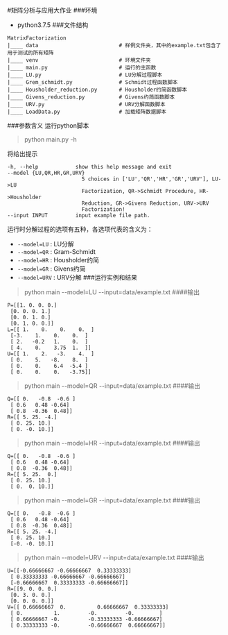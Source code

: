 #矩阵分析与应用大作业
###环境
* python3.7.5
###文件结构
```
MatrixFactorization
|____ data                          # 样例文件夹，其中的example.txt包含了用于测试的所有矩阵
|____ venv                          # 环境文件夹
|____ main.py                       # 运行的主函数
|____ LU.py                         # LU分解过程脚本
|____ Grem_schmidt.py               # Schmidt过程函数脚本
|____ Housholder_reduction.py       # Housholder约简函数脚本
|____ Givens_reduction.py           # Givens约简函数脚本
|____ URV.py                        # URV分解函数脚本
|____ LoadData.py                   # 加载矩阵数据脚本

```
###参数含义
运行python脚本
>python main.py -h

将给出提示
```
-h, --help            show this help message and exit
--model {LU,QR,HR,GR,URV}
                        5 choices in ['LU','QR','HR','GR','URV'], LU->LU
                        Factorization, QR->Schmidt Procedure, HR->Housholder
                        Reduction, GR->Givens Reduction, URV->URV
                        Factorization!
--input INPUT         input example file path.
```
运行时分解过程的选项有五种，各选项代表的含义为：
  - `--model=LU`  : LU分解
  - `--model=QR`  : Gram-Schmidt
  - `--model=HR`  : Housholder约简
  - `--model=GR`  : Givens约简 
  - `--model=URV` : URV分解
###运行实例和结果
>python main --model=LU --input=data/example.txt
####输出
```
P=[[1. 0. 0. 0.]
 [0. 0. 0. 1.]
 [0. 0. 1. 0.]
 [0. 1. 0. 0.]]
L=[[ 1.    0.    0.    0.  ]
 [-3.    1.    0.    0.  ]
 [ 2.   -0.2   1.    0.  ]
 [ 4.    0.    3.75  1.  ]]
U=[[ 1.    2.   -3.    4.  ]
 [ 0.    5.   -8.    8.  ]
 [ 0.    0.    6.4  -5.4 ]
 [ 0.    0.    0.   -3.75]]
```

>python main --model=QR --input=data/example.txt
####输出
```
Q=[[ 0.   -0.8  -0.6 ]
 [ 0.6   0.48 -0.64]
 [ 0.8  -0.36  0.48]]
R=[[ 5. 25. -4.]
 [ 0. 25. 10.]
 [ 0. -0. 10.]]
```

>python main --model=HR --input=data/example.txt
####输出
```
Q=[[ 0.   -0.8  -0.6 ]
 [ 0.6   0.48 -0.64]
 [ 0.8  -0.36  0.48]]
R=[[ 5. 25.  0.]
 [ 0. 25. 10.]
 [ 0.  0. 10.]]
```

>python main --model=GR --input=data/example.txt
####输出
```
Q=[[ 0.   -0.8  -0.6 ]
 [ 0.6   0.48 -0.64]
 [ 0.8  -0.36  0.48]]
R=[[ 5. 25. -4.]
 [ 0. 25. 10.]
 [-0. -0. 10.]]
```

>python main --model=URV --input=data/example.txt
####输出
```
U=[[-0.66666667 -0.66666667  0.33333333]
 [ 0.33333333 -0.66666667 -0.66666667]
 [-0.66666667  0.33333333 -0.66666667]]
R=[[9. 0. 0. 0.]
 [0. 3. 0. 0.]
 [0. 0. 0. 0.]]
V=[[ 0.66666667  0.          0.66666667  0.33333333]
 [ 0.          1.         -0.         -0.        ]
 [ 0.66666667 -0.         -0.33333333 -0.66666667]
 [ 0.33333333 -0.         -0.66666667  0.66666667]]

```